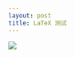 ```yaml
---
layout: post
title: LaTeX 测试
---
```

![](https://cdn.nlark.com/yuque/__latex/cdc69183df699a188ef4f8760e2d029e.svg#card=math&code=%5Csqrt%5Bn%5D%7Ba%5En%7D%20%3D%20%5Cleft%7C%20a%20%5Cright%7C%20%3D%5Cbegin%7Bcases%7D%20a%26a%20%5Cgeqslant%200%5C%5C%20-%20a%26a%20%3C%200%5C%5C%5Cend%7Bcases%7D&height=39&width=170)

